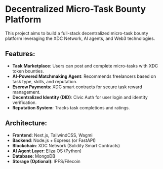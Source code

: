 # Decentralized Micro-Task Bounty Platform

This project aims to build a full-stack decentralized micro-task bounty platform leveraging the XDC Network, AI agents, and Web3 technologies.

## Features:
- **Task Marketplace**: Users can post and complete micro-tasks with XDC token bounties.
- **AI-Powered Matchmaking Agent**: Recommends freelancers based on task type, skills, and reputation.
- **Escrow Payments**: XDC smart contracts for secure task reward management.
- **Decentralized Identity (DID)**: Civic Auth for user login and identity verification.
- **Reputation System**: Tracks task completions and ratings.

## Architecture:
- **Frontend**: Next.js, TailwindCSS, Wagmi
- **Backend**: Node.js + Express (or FastAPI)
- **Blockchain**: XDC Network (Solidity Smart Contracts)
- **AI Agent Layer**: Eliza OS (Python)
- **Database**: MongoDB
- **Storage (Optional)**: IPFS/Filecoin